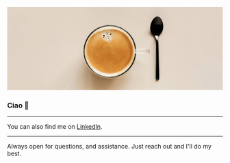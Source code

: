 ![VanillaSpoon](https://github.com/VanillaSpoon/VanillaSpoon/blob/main/Banner.jpeg?raw=true)

### Ciao  👋
___

You can also find me on [LinkedIn][2].
___

Always open for questions, and assistance. Just reach out and I'll do my best.



[2]: https://www.linkedin.com/in/eoin-gallinagh-719240203
